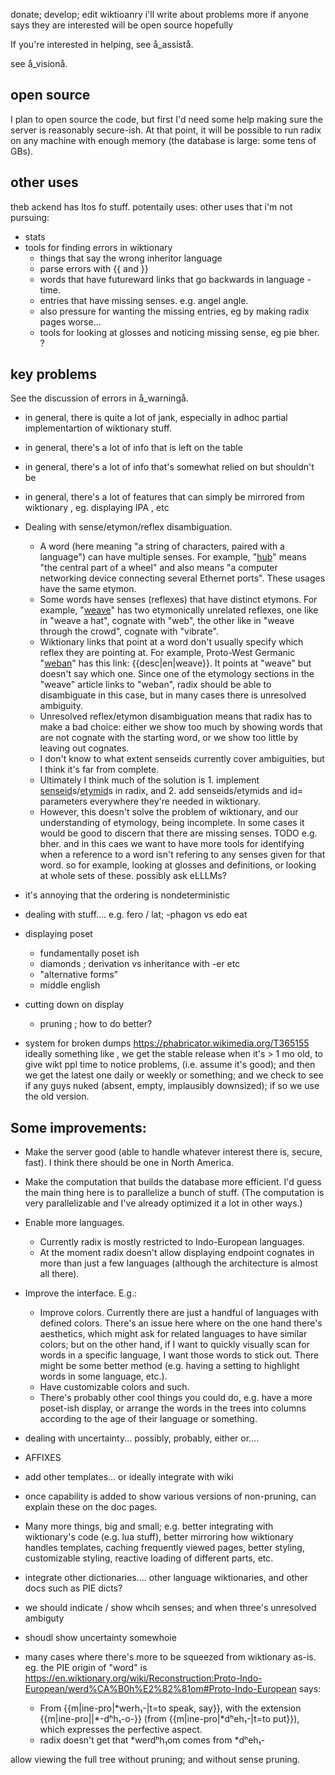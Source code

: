 
donate; develop; edit wiktioanry
i'll write about problems more if anyone says they are interested
will be open source hopefully

If you're interested in helping, see å_assistå.

see å_visionå.

## open source

I plan to open source the code, but first I'd need some help making sure the server is reasonably secure-ish. At that point, it will be possible to run radix on any machine with enough memory (the database is large: some tens of GBs).

## other uses 

theb ackend has ltos fo stuff. potentaily uses:
other uses that i'm not pursuing:

* stats
* tools for finding errors in wiktionary
   * things that say the wrong inheritor language
   * parse errors with {{ and }}
   * words that have futureward links that go backwards in language -time. 
   * entries that have missing senses. e.g. angel angle.
   * also pressure for wanting the missing entries, eg by making radix pages worse...
   * tools for looking at glosses and noticing missing sense, eg pie bher. ? 


## key problems 

See the discussion of errors in å_warningå. 

* in general, there is quite a lot of jank, especially in adhoc partial implementartion of wiktionary stuff. 

* in general, there's a lot of info that is left on the table
* in general, there's a lot of info that's somewhat relied on but shouldn't be 
* in general, there's a lot of features that can simply be mirrored from wiktionary , eg. displaying IPA , etc

* Dealing with sense/etymon/reflex disambiguation. 
   * A word (here meaning "a string of characters, paired with a language") can have multiple senses. For example, "[hub](https://en.wiktionary.org/wiki/hub)" means "the central part of a wheel" and also means "a computer networking device connecting several Ethernet ports". These usages have the same etymon. 
   * Some words have senses (reflexes) that have distinct etymons. For example, "[weave](https://en.wiktionary.org/wiki/weave)" has two etymonically unrelated reflexes, one like in "weave a hat", cognate with "web", the other like in "weave through the crowd", cognate with "vibrate". 
   * Wiktionary links that point at a word don't usually specify which reflex they are pointing at. For example, Proto-West Germanic "[weban](https://en.wiktionary.org/wiki/Reconstruction:Proto-West_Germanic/weban)" has this link: {{desc|en|weave}}. It points at "weave" but doesn't say which one. Since one of the etymology sections in the "weave" article links to "weban", radix should be able to disambiguate in this case, but in many cases there is unresolved ambiguity.
   * Unresolved reflex/etymon disambiguation means that radix has to make a bad choice: either we show too much by showing words that are not cognate with the starting word, or we show too little by leaving out cognates. 
   * I don't know to what extent senseids currently cover ambiguities, but I think it's far from complete. 
   * Ultimately I think much of the solution is 1. implement [senseid](https://en.wiktionary.org/wiki/Template:senseid)s/[etymid](https://en.wiktionary.org/wiki/Template:etymid)s in radix, and 2. add senseids/etymids and id= parameters everywhere they're needed in  wiktionary. 
   * However, this doesn't solve the problem of wiktionary, and our understanding of etymology, being incomplete. In some cases it would be good to discern that there are missing senses. TODO e.g. bher. and in this caes we want to have more tools for identifying when a reference to a word isn't refering to any senses given for that word. so for example, looking at glosses and definitions, or looking at whole sets of these. possibly ask eLLLMs?

* it's annoying that the ordering is nondeterministic

* dealing with stuff.... e.g. fero / lat; -phagon vs edo eat

* displaying poset
   * fundamentally poset ish
   * diamonds ; derivation vs inheritance with -er etc
   * "alternative forms"
   * middle english

* cutting down on display
   * pruning ; how to do better? 

* system for broken dumps https://phabricator.wikimedia.org/T365155 ideally something like , we get the stable release when it's > 1 mo old, to give wikt ppl time to notice problems, (i.e. assume it's good); and then we get the latest one daily or weekly or something; and we check to see if any guys nuked (absent, empty, implausibly downsized); if so we use the old version. 

## Some improvements:

* Make the server good (able to handle whatever interest there is, secure, fast). I think there should be one in North America.

* Make the computation that builds the database more efficient. I'd guess the main thing here is to parallelize a bunch of stuff. (The computation is very parallelizable and I've already optimized it a lot in other ways.)

* Enable more languages. 
   * Currently radix is mostly restricted to Indo-European languages. 
   * At the moment radix doesn't allow displaying endpoint cognates in more than just a few languages (although the architecture is almost all there).

* Improve the interface. E.g.:
   * Improve colors. Currently there are just a handful of languages with defined colors. There's an issue here where on the one hand there's aesthetics, which might ask for related languages to have similar colors; but on the other hand, if I want to quickly visually scan for words in a specific language, I want those words to stick out. There might be some better method (e.g. having a setting to highlight words in some language, etc.).
   * Have customizable colors and such.
   * There's probably other cool things you could do, e.g. have a more poset-ish display, or arrange the words in the trees into columns according to the age of their language or something.

* dealing with uncertainty... possibly, probably, either or....

* AFFIXES

* add other templates... or ideally integrate with wiki


* once capability is added to show various versions of non-pruning, can explain these on the doc pages. 

* Many more things, big and small; e.g. better integrating with wiktionary's code (e.g. lua stuff), better mirroring how wiktionary handles templates, caching frequently viewed pages, better styling, customizable styling, reactive loading of different parts, etc. 

* integrate other dictionaries.... other language wiktionaries, and other docs such as PIE dicts? 

* we should indicate / show whcih senses; and when three's unresolved ambiguty

* shoudl show uncertainty somewhoie

*  many cases where there's more to be squeezed from wiktionary as-is. eg. the PIE origin of "word" is https://en.wiktionary.org/wiki/Reconstruction:Proto-Indo-European/werd%CA%B0h%E2%82%81om#Proto-Indo-European says: 
   * From {{m|ine-pro|\*werh₁-|t=to speak, say}}, with the extension {{m|ine-pro||\*-dʰh₁-o-}} (from {{m|ine-pro|\*dʰeh₁-|t=to put}}), which expresses the perfective aspect. 
   * radix doesn't get that \*werdʰh₁om comes from \*dʰeh₁-





allow viewing the full tree without pruning; and without sense pruning.




